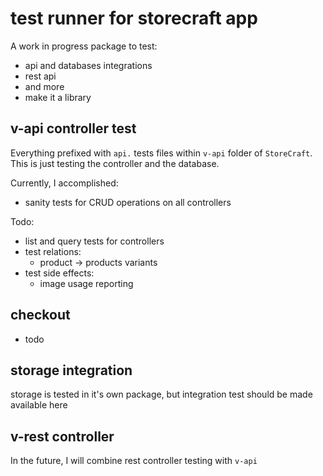 # test runner for storecraft app
A work in progress package to test:
- api and databases integrations
- rest api
- and more
- make it a library


## v-api controller test
Everything prefixed with `api.` tests files within `v-api` folder
of `StoreCraft`. This is just testing the controller and the database.


Currently, I accomplished:
- sanity tests for CRUD operations on all controllers

Todo:
- list and query tests for controllers
- test relations:
  - product -> products variants
- test side effects:
  - image usage reporting

## checkout
- todo

## storage integration
storage is tested in it's own package, but integration test should be made available here

## v-rest controller
In the future, I will combine rest controller testing with `v-api`